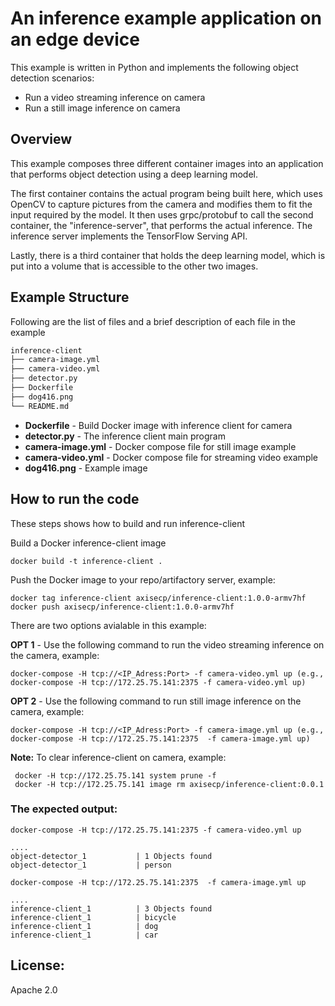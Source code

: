 # An inference example application on an edge device
This example is written in Python and implements the following object detection scenarios:
 - Run a video streaming inference on camera
 - Run a still image inference on camera

## Overview
This example composes three different container images into an application that performs object detection using a deep learning model.

The first container contains the actual program being built here, which uses OpenCV to capture pictures from the camera and modifies them to fit the input required by the model. It then uses grpc/protobuf to call the second container, the "inference-server", that performs the actual inference. The inference server implements the TensorFlow Serving API.

Lastly, there is a third container that holds the deep learning model, which is put into a volume that is accessible to the other two images.

## Example Structure
Following are the list of files and a brief description of each file in the example
```bash
inference-client
├── camera-image.yml
├── camera-video.yml
├── detector.py
├── Dockerfile
├── dog416.png
└── README.md
```

* **Dockerfile** - Build Docker image with inference client for camera
* **detector.py** - The inference client main program
* **camera-image.yml** - Docker compose file for still image example
* **camera-video.yml** - Docker compose file for streaming video example
* **dog416.png** - Example image


## How to run the code
These steps shows how to build and run inference-client

Build a Docker inference-client image

 ```
 docker build -t inference-client .
 ```

Push the Docker image to your repo/artifactory server, example:

```
docker tag inference-client axisecp/inference-client:1.0.0-armv7hf
docker push axisecp/inference-client:1.0.0-armv7hf
```
There are two options avialable in this example:

**OPT 1** - Use the following command to run the video streaming inference on the camera, example:
```
docker-compose -H tcp://<IP_Adress:Port> -f camera-video.yml up (e.g., docker-compose -H tcp://172.25.75.141:2375 -f camera-video.yml up)
```
**OPT 2** - Use the following command to run still image inference on the camera, example:
```
docker-compose -H tcp://<IP_Adress:Port> -f camera-image.yml up (e.g., docker-compose -H tcp://172.25.75.141:2375  -f camera-image.yml up)
```

**Note:** To clear inference-client on camera, example:
```
 docker -H tcp://172.25.75.141 system prune -f
 docker -H tcp://172.25.75.141 image rm axisecp/inference-client:0.0.1
```

### The expected output:
`docker-compose -H tcp://172.25.75.141:2375 -f camera-video.yml up`
```
....
object-detector_1           | 1 Objects found
object-detector_1           | person
```

`docker-compose -H tcp://172.25.75.141:2375  -f camera-image.yml up`
```
....
inference-client_1          | 3 Objects found
inference-client_1          | bicycle
inference-client_1          | dog
inference-client_1          | car
```
## License:
Apache 2.0